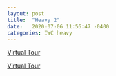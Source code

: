 ```yaml
---
layout: post
title:  "Heavy 2"
date:   2020-07-06 11:56:47 -0400
categories: IWC heavy
---
```



<a href="https://www.youvisit.com" class="virtualtour_embed"
title="Virtual Reality, Virtual Tour"
data-platform="v"
data-link-type="immersive"
data-inst="59882"
data-type="inline-embed"
data-image-width="100%"
data-image-height="100%"
data-image-quality="20">Virtual Tour</a>

<a href="https://www.youvisit.com" class="virtualtour_embed"
title="Virtual Reality, Virtual Tour"
data-platform="v"
data-link-type="immersive"
data-inst="59882"
data-type="inline-embed"
data-image-width="100%"
data-image-height="100%"
data-image-quality="20">Virtual Tour</a>

<script async="async" defer="defer" src="https://www.youvisit.com/tour/Embed/js3"></script>

